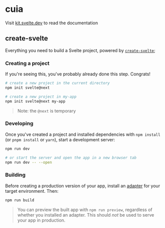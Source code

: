 # cuia

<p>
    Visit <a href="https://kit.svelte.dev">kit.svelte.dev</a> to read the documentation
</p>

## create-svelte

Everything you need to build a Svelte project, powered by
[`create-svelte`](https://github.com/sveltejs/kit/tree/master/packages/create-svelte);

### Creating a project

If you're seeing this, you've probably already done this step. Congrats!

```bash
# create a new project in the current directory
npm init svelte@next

# create a new project in my-app
npm init svelte@next my-app
```

> Note: the `@next` is temporary

### Developing

Once you've created a project and installed dependencies with `npm install` (or
`pnpm install` or `yarn`), start a development server:

```bash
npm run dev

# or start the server and open the app in a new browser tab
npm run dev -- --open
```

### Building

Before creating a production version of your app, install an
[adapter](https://kit.svelte.dev/docs#adapters) for your target environment.
Then:

```bash
npm run build
```

> You can preview the built app with `npm run preview`, regardless of whether
> you installed an adapter. This should _not_ be used to serve your app in
> production.
